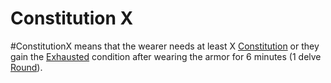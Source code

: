 ---
---

# Constitution X

\#ConstitutionX means that the wearer needs at least X [Constitution](../../../../../Player%20Characters/Chosen%20Statistics/Constitution.md) or they gain the [Exhausted](../../../../../Conditions/Exhausted.md) condition after wearing the armor for 6 minutes (1 delve [Round](../../../../../Game%20Procedures/Round.md)).
